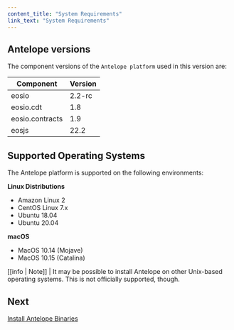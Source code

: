 ```yaml
---
content_title: "System Requirements"
link_text: "System Requirements"
---
```



## Antelope versions

The component versions of the `Antelope platform` used in this version are:

| Component | Version |
| ------ | ------ |
| eosio | 2.2-rc |
| eosio.cdt | 1.8 |
| eosio.contracts | 1.9 |
| eosjs | 22.2 |


## Supported Operating Systems

The Antelope platform is supported on the following environments:

**Linux Distributions**
* Amazon Linux 2
* CentOS Linux 7.x
* Ubuntu 18.04
* Ubuntu 20.04

**macOS**
* MacOS 10.14 (Mojave)
* MacOS 10.15 (Catalina)

[[info | Note]]
| It may be possible to install Antelope on other Unix-based operating systems. This is not officially supported, though.

## Next
[Install Antelope Binaries](10_installing-eosio-binaries.md)
